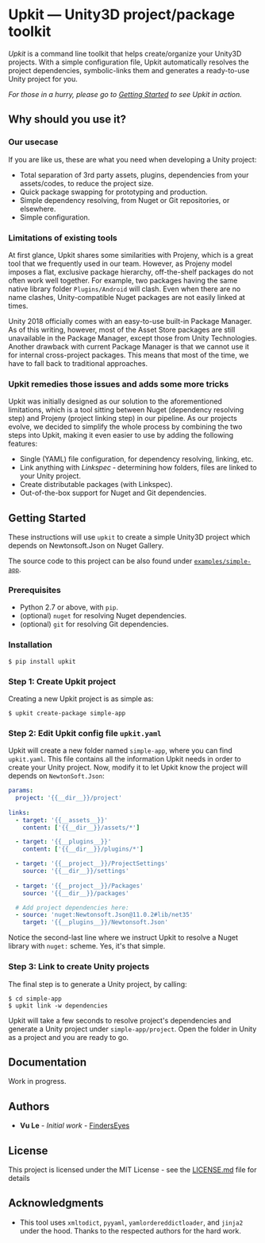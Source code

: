 # Upkit &mdash; Unity3D project/package toolkit

*Upkit* is a command line toolkit that helps create/organize your Unity3D projects. With a simple configuration file, Upkit automatically resolves the project dependencies, symbolic-links them and generates a ready-to-use Unity project for you. 

_For those in a hurry, please go to [Getting Started](#getting-started) to see *Upkit* in action._

## Why should you use it? 

### Our usecase

If you are like us, these are what you need when developing a Unity project:
* Total separation of 3rd party assets, plugins, dependencies from your assets/codes, to reduce the project size.
* Quick package swapping for prototyping and production. 
* Simple dependency resolving, from Nuget or Git repositories, or elsewhere. 
* Simple configuration.

### Limitations of existing tools

At first glance, Upkit shares some similarities with Projeny, which is a great tool that we frequently used in our team. However, as Projeny model imposes a flat, exclusive package hierarchy, off-the-shelf packages do not often work well together. For example, two packages having the same native library folder `Plugins/Android` will clash. Even when there are no name clashes, Unity-compatible Nuget packages are not easily linked at times. 

Unity 2018 officially comes with an easy-to-use built-in Package Manager. As of this writing, however, most of the Asset Store packages are still unavailable in the Package Manager, except those from Unity Technologies. Another drawback with current Package Manager is that we cannot use it for internal cross-project packages. This means that most of the time, we have to fall back to traditional approaches. 

### Upkit remedies those issues and adds some more tricks

Upkit was initially designed as our solution to the aforementioned limitations, which is a tool sitting between Nuget (dependency resolving step) and Projeny (project linking step) in our pipeline. As our projects evolve, we decided to simplify the whole process by combining the two steps into Upkit, making it even easier to use by adding the following features:

* Single (YAML) file configuration, for dependency resolving, linking, etc.
* Link anything with *Linkspec* &dash; determining how  folders, files are linked to your Unity project.
* Create distributable packages (with Linkspec).
* Out-of-the-box support for Nuget and Git dependencies.

## Getting Started

These instructions will use `upkit` to create a simple Unity3D project which depends on Newtonsoft.Json on Nuget Gallery.

The source code to this project can be also found under [`examples/simple-app`](https://github.com/finderseyes/upkit/tree/develop/examples/simple-app).

### Prerequisites

* Python 2.7 or above, with `pip`.
* (optional) `nuget` for resolving Nuget dependencies.
* (optional) `git` for resolving Git dependencies.

### Installation

```
$ pip install upkit
```

### Step 1: Create Upkit project
Creating a new Upkit project is as simple as:

```
$ upkit create-package simple-app
```

### Step 2: Edit Upkit config file `upkit.yaml`
Upkit will create a new folder named `simple-app`, where you can find `upkit.yaml`. This file contains all the information Upkit needs in order to create your Unity project. Now, modify it to let Upkit know the project will depends on `NewtonSoft.Json`: 

```yaml
params:
  project: '{{__dir__}}/project'
  
links:
  - target: '{{__assets__}}'
    content: ['{{__dir__}}/assets/*']

  - target: '{{__plugins__}}'
    content: ['{{__dir__}}/plugins/*']

  - target: '{{__project__}}/ProjectSettings'
    source: '{{__dir__}}/settings'
    
  - target: '{{__project__}}/Packages'
    source: '{{__dir__}}/packages'

  # Add project dependencies here: 
  - source: 'nuget:Newtonsoft.Json@11.0.2#lib/net35'
    target: '{{__plugins__}}/Newtonsoft.Json'
```

Notice the second-last line where we instruct Upkit to resolve a Nuget library with `nuget:` scheme. Yes, it's that simple. 

### Step 3: Link to create Unity projects
The final step is to generate a Unity project, by calling: 

```
$ cd simple-app 
$ upkit link -w dependencies
```
Upkit will take a few seconds to resolve project's dependencies and generate a Unity project under `simple-app/project`. Open the folder in Unity as a project and you are ready to go.

## Documentation

Work in progress.

## Authors

* **Vu Le** - *Initial work* - [FindersEyes](https://github.com/finderseyes)

## License

This project is licensed under the MIT License - see the [LICENSE.md](LICENSE.md) file for details

## Acknowledgments

* This tool uses `xmltodict`, `pyyaml`, `yamlordereddictloader`, and `jinja2` under the hood. Thanks to the respected authors for the hard work.
